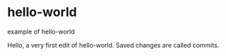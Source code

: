 # hello-world
example of hello-world

Hello, a very first edit of hello-world.
Saved changes are called commits.
